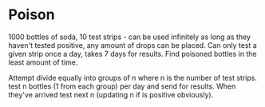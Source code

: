 # Poison

1000 bottles of soda, 10 test strips - can be used infinitely as long as
they haven't tested positive, any amount of drops can be placed. Can only
test a given strip once a day, takes 7 days for results. Find poisoned
bottles in the least amount of time.

Attempt divide equally into groups of n where n is the number of test strips.
test n bottles (1 from each group) per day and send for results. When they've
arrived test next n (updating n if is positive obviously).